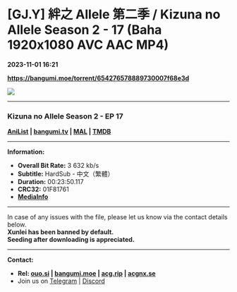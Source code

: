 # [GJ.Y] 絆之 Allele 第二季 / Kizuna no Allele Season 2 - 17 (Baha 1920x1080 AVC AAC MP4)

**2023-11-01 16:21**

**https://bangumi.moe/torrent/654276578889730007f68e3d**

![](https://rr1---bh.raws.dev/B/2KU/68/c246f1cded8c617eb0b474bc7b1nrlg5.JPG)

* * *

### **__Kizuna no Allele Season 2__** - EP 17

**[AniList](https://anilist.co/anime/166523) | [bangumi.tv](https://bgm.tv/subject/443147) | [MAL](https://myanimelist.net/anime/55775) | [TMDB](https://www.themoviedb.org/tv/214264)**

* * *

**Information:**

*   **Overall Bit Rate:** 3 632 kb/s
*   **Subtitle:** HardSub - 中文（繁體）
*   **Duration:** 00:23:50.117
*   **CRC32:** 01F81761
*   **[MediaInfo](https://rr1---nfo.raws.dev/%5BGJ.Y%5D%20%E7%B5%86%E4%B9%8B%20Allele%20%E7%AC%AC%E4%BA%8C%E5%AD%A3%20-%2017%20%28Baha%201920x1080%20AVC%20AAC%20MP4%29%20%5B01F81761%5D.mp4.nfo)**

* * *

In case of any issues with the file, please let us know via the contact details below.  
**Xunlei has been banned by default.**  
**Seeding after downloading is appreciated.**

* * *

**Contact:**

*   **Rel: [ouo.si](https://ouo.si/user/BraveSail) | [bangumi.moe](https://bangumi.moe/search/63e4b7585fa12c0007949b88) | [acg.rip](https://acg.rip/user/5570) | [acgnx.se](https://share.acgnx.se/user-529-1.html)**
*   Join us on [Telegram](https://kirara-fantasia.moe/telegram) | [Discord](https://kirara-fantasia.moe/discord)